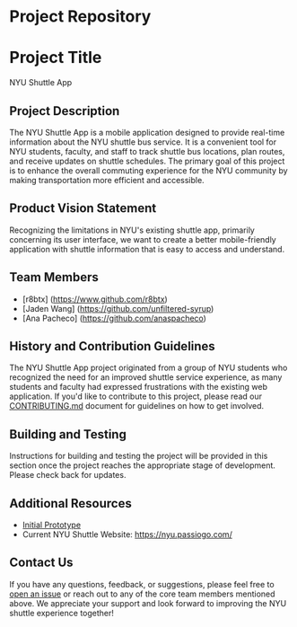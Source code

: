 # Project Repository
# Project Title
NYU Shuttle App

## Project Description

The NYU Shuttle App is a mobile application designed to provide real-time information about the NYU shuttle bus service. It is a convenient tool for NYU students, faculty, and staff to track shuttle bus locations, plan routes, and receive updates on shuttle schedules. The primary goal of this project is to enhance the overall commuting experience for the NYU community by making transportation more efficient and accessible.

## Product Vision Statement
Recognizing the limitations in NYU's existing shuttle app, primarily concerning its user interface, we want to create a better mobile-friendly application with shuttle information that is easy to access and understand. 

## Team Members
- [r8btx] (https://www.github.com/r8btx) 
- [Jaden Wang] (https://github.com/unfiltered-syrup)
- [Ana Pacheco] (https://github.com/anaspacheco)

## History and Contribution Guidelines

The NYU Shuttle App project originated from a group of NYU students who recognized the need for an improved shuttle service experience, as many students and faculty had expressed frustrations with the existing web application. If you'd like to contribute to this project, please read our [CONTRIBUTING.md](CONTRIBUTING.md) document for guidelines on how to get involved.

## Building and Testing

Instructions for building and testing the project will be provided in this section once the project reaches the appropriate stage of development. Please check back for updates.

## Additional Resources

- [Initial Prototype](UX-DESIGN.md) 
- Current NYU Shuttle Website: https://nyu.passiogo.com/

## Contact Us

If you have any questions, feedback, or suggestions, please feel free to [open an issue](https://github.com/nyu-shuttle-app/issues) or reach out to any of the core team members mentioned above. We appreciate your support and look forward to improving the NYU shuttle experience together!







